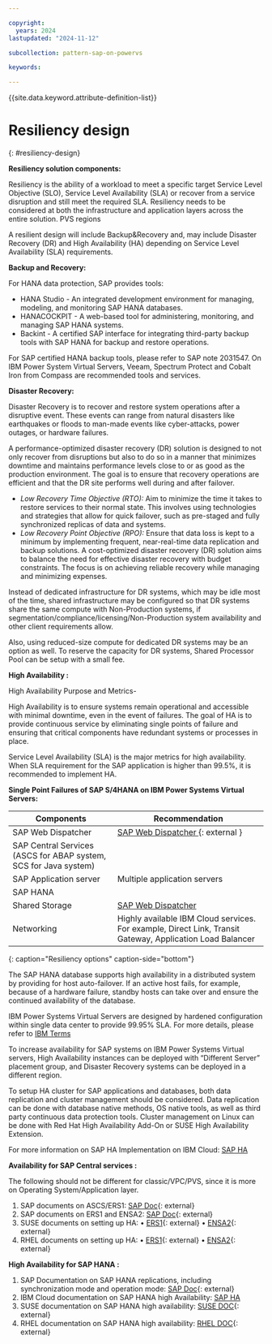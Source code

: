 ```yaml
---

copyright:
  years: 2024
lastupdated: "2024-11-12"

subcollection: pattern-sap-on-powervs

keywords:

---
```


{{site.data.keyword.attribute-definition-list}}

# Resiliency design
{: #resiliency-design}

**Resiliency solution components:**

Resiliency is the ability of a workload to meet a specific target Service Level Objective (SLO), Service Level Availability (SLA) or recover from a service disruption and still meet the required SLA.  Resiliency needs to be considered at both the infrastructure and application layers across the entire solution.
PVS regions

A resilient design will include Backup&Recovery and, may include Disaster Recovery (DR) and High Availability (HA) depending on Service Level Availability (SLA) requirements. 


**Backup and Recovery:**

For HANA data protection, SAP provides tools: 
- HANA Studio - An integrated development environment for managing, modeling, and monitoring SAP HANA databases.
- HANACOCKPIT - A web-based tool for administering, monitoring, and managing SAP HANA systems.
- Backint - A certified SAP interface for integrating third-party backup tools with SAP HANA for backup and restore operations.

For SAP certified HANA backup tools, please refer to SAP note 2031547.
On IBM Power System Virtual Servers, Veeam, Spectrum Protect and Cobalt Iron from Compass are recommended tools and services.

**Disaster Recovery:**

Disaster Recovery is to recover and restore system operations after a disruptive event. These events can range from natural disasters like earthquakes or floods to man-made events like cyber-attacks, power outages, or hardware failures. 

A performance-optimized disaster recovery (DR) solution is designed to not only recover from disruptions but also to do so in a manner that minimizes downtime and maintains performance levels close to or as good as the production environment. The goal is to ensure that recovery operations are efficient and that the DR site performs well during and after failover. 

- *Low Recovery Time Objective (RTO):* Aim to minimize the time it takes to restore services to their normal state. This involves using technologies and strategies that allow for quick failover, such as pre-staged and fully synchronized replicas of data and systems.
- *Low Recovery Point Objective (RPO):* Ensure that data loss is kept to a minimum by implementing frequent, near-real-time data replication and backup solutions. 
A cost-optimized disaster recovery (DR) solution aims to balance the need for effective disaster recovery with budget constraints. The focus is on achieving reliable recovery while managing and minimizing expenses.

Instead of dedicated infrastructure for DR systems, which may be idle most of the time, shared infrastructure may be configured so that DR systems share the same compute with Non-Production systems, if segmentation/compliance/licensing/Non-Production system availability and other client requirements allow.

Also, using reduced-size compute for dedicated DR systems may be an option as well. To reserve the capacity for DR systems, Shared Processor Pool can be setup with a small fee.

**High Availability :**

High Availability Purpose and Metrics- 

High Availability is to ensure systems remain operational and accessible with minimal downtime, even in the event of failures. The goal of HA is to provide continuous service by eliminating single points of failure and ensuring that critical components have redundant systems or processes in place. 

Service Level Availability (SLA) is the major metrics for high availability. When SLA requirement for the SAP application is higher than 99.5%, it is recommended to implement HA.



**Single Point Failures of SAP S/4HANA on IBM Power Systems Virtual Servers:**


| Components       | Recommendation   | 
|------------------|------------------|
| SAP Web Dispatcher                 | [SAP Web Dispatcher ](https://help.sap.com/doc/saphelp_nw73ehp1/7.31.19/en-us/48/9a9a6b48c673e8e10000000a42189b/frameset.htm){: external }    |
| SAP Central Services (ASCS for ABAP system, SCS for Java system)                 |              |
| SAP Application server                 | Multiple application servers        |
| SAP HANA                 |               |
| Shared Storage                 | [SAP Web Dispatcher ](https://cloud.ibm.com/docs/sap?topic=sap-ha-rhel-nfs)       |
| Networking                 | Highly available IBM Cloud services. For example, Direct Link, Transit Gateway, Application Load Balancer        |

{: caption="Resiliency options" caption-side="bottom"}


The SAP HANA database supports high availability in a distributed system by providing for host auto-failover. If an active host fails, for example, because of a hardware failure, standby hosts can take over and ensure the continued availability of the database. 

IBM Power Systems Virtual Servers are designed by hardened configuration within single data center to provide 99.95% SLA. For more details, please refer to [IBM Terms](https://www.ibm.com/support/customer/csol/terms/?id=i126-9268&lc=en#detail-document)

To increase availability for SAP systems on IBM Power Systems Virtual servers, High Availability instances can be deployed with “Different Server” placement group, and Disaster Recovery systems can be deployed in a different region.

To setup HA cluster for SAP applications and databases, both data replication and cluster management should be considered. Data replication can be done with database native methods, OS native tools, as well as third party continuous data protection tools. Cluster management on Linux can be done with Red Hat High Availability Add-On or SUSE High Availability Extension.

For more information on SAP HA Implementation on IBM Cloud: [SAP HA](https://cloud.ibm.com/docs/sap?topic=sap-ha-overview)

**Availability for SAP Central services :**

The following should not be different for classic/VPC/PVS, since it is more on Operating System/Application layer. 
1.	SAP documents on ASCS/ERS1: [SAP Doc](https://community.sap.com/t5/technology-blogs-by-members/sap-ascs-high-availability-using-ers-explained/ba-p/13511647){: external}
2.	SAP documents on ERS1 and ENSA2: [SAP Doc](https://community.sap.com/t5/enterprise-resource-planning-blogs-by-members/evolution-of-ensa2-and-ers2/ba-p/13481209){: external}
3.	SUSE documents on setting up HA: 
•	[ERS1](https://documentation.suse.com/sbp/sap-15/html/SAP-nw740-sle15-setupguide/index.html){: external}
•	[ENSA2](https://documentation.suse.com/sbp/sap-12/html/SAP_S4HA10_SetupGuide-SLE12/index.html){: external}
4.	RHEL documents on setting up HA: 
•	[ERS1](https://access.redhat.com/articles/3569681){: external}
•	[ENSA2](https://access.redhat.com/articles/3974941){: external}



**High Availability for SAP HANA :**

1.	SAP Documentation on SAP HANA replications, including synchronization mode and operation mode: [SAP Doc](https://help.sap.com/docs/SAP_HANA_PLATFORM/6b94445c94ae495c83a19646e7c3fd56/6d252db7cdd044d19ad85b46e6c294a4.html){: external}
2.	IBM Cloud documentation on SAP HANA high Availability: [SAP HA](https://cloud.ibm.com/docs/sap?topic=sap-ha-rhel-hana-sr)
3.	SUSE documentation on SAP HANA high availability: [SUSE DOC](https://documentation.suse.com/sles-sap/sap-ha-support/html/sap-ha-support/index.html){: external}
4.	RHEL documentation on SAP HANA high availability: [RHEL DOC](https://docs.redhat.com/en/documentation/red_hat_enterprise_linux_for_sap_solutions/8/html/red_hat_ha_solutions_for_sap_hana_s4hana_and_netweaver_based_sap_applications/asmb_sh_ha_sol_for_hana_ha-sol-hana-netweaver){: external}
